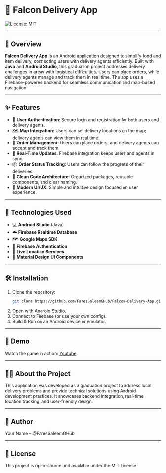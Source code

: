 # 🛵 Falcon Delivery App
[![License: MIT](https://img.shields.io/badge/License-MIT-yellow.svg)](LICENSE)

---

## 📱 Overview

**Falcon Delivery App** is an Android application designed to simplify food and item delivery, connecting users with delivery agents efficiently. Built with **Java** and **Android Studio**, this graduation project addresses delivery challenges in areas with logistical difficulties.
Users can place orders, while delivery agents manage and track them in real time. The app uses a Firebase-powered backend for seamless communication and map-based navigation.

---

## ✨ Features

- 🔐 **User Authentication**: Secure login and registration for both users and delivery agents.
- 🗺️ **Map Integration**: Users can set delivery locations on the map; delivery agents can view them in real time.
- 🚚 **Order Management**: Users can place orders, and delivery agents can accept and track them.
- 🔄 **Real-Time Updates**: Firebase integration keeps users and agents in sync.
- 📦 **Order Status Tracking**: Users can follow the progress of their deliveries.
- 📁 **Clean Code Architecture**: Organized packages, reusable components, and clear naming.
- 📸 **Modern UI/UX**: Simple and intuitive design focused on user experience.

---

## 🔧 Technologies Used

- 💻 **Android Studio** (Java)
- ☁️ **Firebase Realtime Database**
- 🗺️ **Google Maps SDK**
- 🔐 **Firebase Authentication**
- 🧭 **Live Location Services**
- 🎨 **Material Design UI Components**

---

## 🛠️ Installation

1. Clone the repository:
   ```bash
   git clone https://github.com/FaresSaleemGHub/Falcon-Delivery-App.git
2. Open with Android Studio.
3. Connect to Firebase (or use your own config).
4. Build & Run on an Android device or emulator.

---

## 🎥 Demo
Watch the game in action: [Youtube](https://www.youtube.com/playlist?list=PLWqURIX0Cj4I8uG2kj1EyXeI3zCTjEZdh).

---

## 🧑‍🎓 About the Project
This application was developed as a graduation project to address local delivery problems and provide technical solutions using Android development practices. It showcases backend integration, real-time location tracking, and user-friendly design.

---

## 👤 Author
Your Name – @FaresSaleemGHub

---

## 📜 License
This project is open-source and available under the MIT License.

